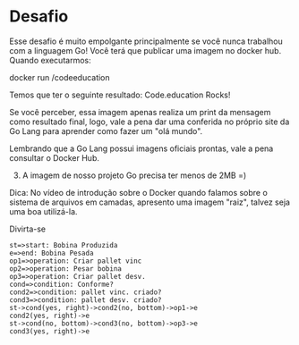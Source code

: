 # Desafio
Esse desafio é muito empolgante principalmente se você nunca trabalhou com a linguagem Go!
Você terá que publicar uma imagem no docker hub. Quando executarmos:

docker run <seu-user>/codeeducation

Temos que ter o seguinte resultado: Code.education Rocks!

Se você perceber, essa imagem apenas realiza um print da mensagem como resultado final, logo, vale a pena dar uma conferida no próprio site da Go Lang para aprender como fazer um "olá mundo".

Lembrando que a Go Lang possui imagens oficiais prontas, vale a pena consultar o Docker Hub.

3) A imagem de nosso projeto Go precisa ter menos de 2MB =)

Dica: No vídeo de introdução sobre o Docker quando falamos sobre o sistema de arquivos em camadas, apresento uma imagem "raiz", talvez seja uma boa utilizá-la.

Divirta-se

```mermaid
st=>start: Bobina Produzida
e=>end: Bobina Pesada
op1=>operation: Criar pallet vinc
op2=>operation: Pesar bobina
op3=>operation: Criar pallet desv.
cond=>condition: Conforme?
cond2=>condition: pallet vinc. criado?
cond3=>condition: pallet desv. criado? 
st->cond(yes, right)->cond2(no, bottom)->op1->e
cond2(yes, right)->e
st->cond(no, bottom)->cond3(no, bottom)->op3->e
cond3(yes, right)->e
```

